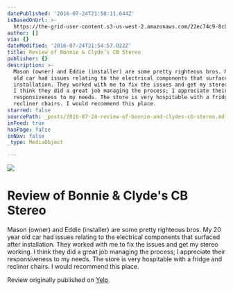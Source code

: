 ```yaml
---
datePublished: '2016-07-24T21:58:11.644Z'
isBasedOnUrl: >-
  https://the-grid-user-content.s3-us-west-2.amazonaws.com/22ec74c9-8cb8-47fe-bdb9-0e6b252da347.jpg
author: []
via: {}
dateModified: '2016-07-24T21:54:57.022Z'
title: Review of Bonnie & Clyde’s CB Stereo
publisher: {}
description: >-
  Mason (owner) and Eddie (installer) are some pretty righteous bros. My 20 year
  old car had issues relating to the electrical components that surfaced after
  installation. They worked with me to fix the issues and get my stereo working.
  I think they did a great job managing the process; I appreciate their
  responsiveness to my needs. The store is very hospitable with a fridge and
  recliner chairs. I would recommend this place.
starred: false
sourcePath: _posts/2016-07-24-review-of-bonnie-and-clydes-cb-stereo.md
inFeed: true
hasPage: false
inNav: false
_type: MediaObject

---
```

![](https://the-grid-user-content.s3-us-west-2.amazonaws.com/22ec74c9-8cb8-47fe-bdb9-0e6b252da347.jpg)

# Review of Bonnie & Clyde's CB Stereo

Mason (owner) and Eddie (installer) are some pretty righteous bros. My 20 year old car had issues relating to the electrical components that surfaced after installation. They worked with me to fix the issues and get my stereo working. I think they did a great job managing the process; I appreciate their responsiveness to my needs. The store is very hospitable with a fridge and recliner chairs. I would recommend this place.

Review originally published on [Yelp][0].

[0]: https://www.yelp.com/biz/bonnie-and-clydes-c-b-stereo-dallas-2?hrid=ZhSDfMaYwaFETEukvF79Vw&utm_campaign=www_review_share_popup&utm_medium=copy_link&utm_source=%28direct%29